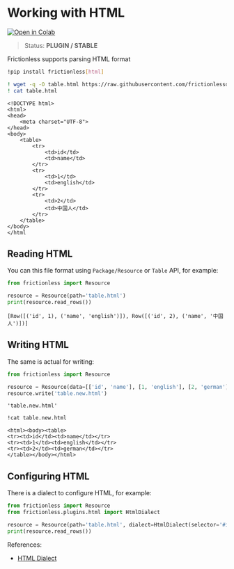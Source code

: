 # Working with HTML

[![Open in Colab](https://colab.research.google.com/assets/colab-badge.svg)](https://colab.research.google.com/drive/1KtQppS3abD6ea4I5kdY9Y5vBUf2zeCfz)



> Status: **PLUGIN / STABLE**

Frictionless supports parsing HTML format


```bash
!pip install frictionless[html]
```


```bash
! wget -q -O table.html https://raw.githubusercontent.com/frictionlessdata/frictionless-py/master/data/table1.html
! cat table.html
```

    <!DOCTYPE html>
    <html>
    <head>
        <meta charset="UTF-8">
    </head>
    <body>
        <table>
            <tr>
                <td>id</td>
                <td>name</td>
            </tr>
            <tr>
                <td>1</td>
                <td>english</td>
            </tr>
            <tr>
                <td>2</td>
                <td>中国人</td>
            </tr>
        </table>
    </body>
    </html

## Reading HTML


You can this file format using `Package/Resource` or `Table` API, for example:


```python
from frictionless import Resource

resource = Resource(path='table.html')
print(resource.read_rows())
```

    [Row([('id', 1), ('name', 'english')]), Row([('id', 2), ('name', '中国人')])]


## Writing HTML

The same is actual for writing:


```python
from frictionless import Resource

resource = Resource(data=[['id', 'name'], [1, 'english'], [2, 'german']])
resource.write('table.new.html')
```




    'table.new.html'




```bash
!cat table.new.html
```

    <html><body><table>
    <tr><td>id</td><td>name</td></tr>
    <tr><td>1</td><td>english</td></tr>
    <tr><td>2</td><td>german</td></tr>
    </table></body></html>

## Configuring HTML

There is a dialect to configure HTML, for example:

```python
from frictionless import Resource
from frictionless.plugins.html import HtmlDialect

resource = Resource(path='table.html', dialect=HtmlDialect(selector='#id'))
print(resource.read_rows())
```

References:
- [HTML Dialect](https://frictionlessdata.io/tooling/python/formats-reference/#html)